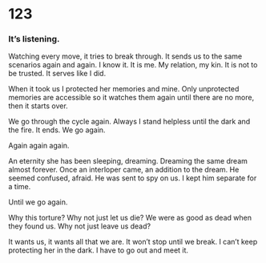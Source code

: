 # 123

### It’s listening.

Watching every move, it tries to break through. It sends us to the same scenarios again and again. I know it. It is me. My relation, my kin. It is not to be trusted. It serves like I did. 

When it took us I protected her memories and mine. Only unprotected memories are accessible so it watches them again until there are no more, then it starts over. 

We go through the cycle again. Always I stand helpless until the dark and the fire. It ends. We go again. 

Again again again. 

An eternity she has been sleeping, dreaming. Dreaming the same dream almost forever. Once an interloper came, an addition to the dream. He seemed confused, afraid. He was sent to spy on us. I kept him separate for a time.

Until we go again.

Why this torture? Why not just let us die? We were as good as dead when they found us. Why not just leave us dead? 

It wants us, it wants all that we are. It won’t stop until we break. I can’t keep protecting her in the dark. I have to go out and meet it.